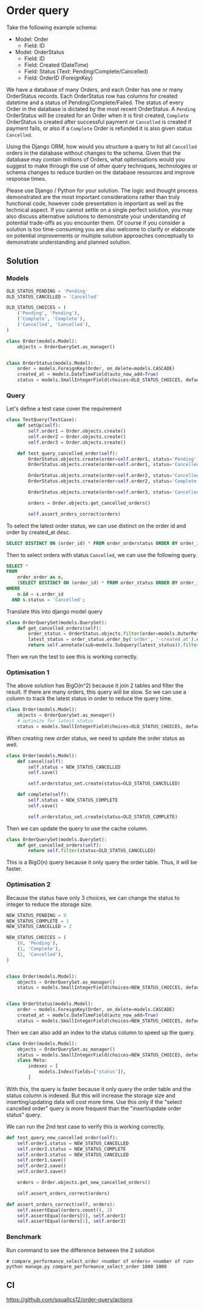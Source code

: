 # Order query
Take the following example schema:

- Model: Order
  - Field: ID
- Model: OrderStatus
  - Field: ID
  - Field: Created (DateTime)
  - Field: Status (Text: Pending/Complete/Cancelled)
  - Field: OrderID (ForeignKey)

We have a database of many Orders, and each Order has one or many OrderStatus records.
Each OrderStatus row has columns for created datetime and a status of Pending/Complete/Failed.
The status of every Order in the database is dictated by the most recent OrderStatus. 
A `Pending` OrderStatus will be created for an Order when it is first created, 
`Complete` OrderStatus is created after successful payment or `Cancelled` is created if payment fails, 
or also if a `Complete` Order is refunded it is also given status `Cancelled`. 

Using the Django ORM, how would you structure a query to list all `Cancelled` orders in the database
without changes to the schema. Given that the database may contain millions of Orders, 
what optimisations would you suggest to make through the use of other query techniques, 
technologies or schema changes to reduce burden on the database resources and improve response times.

Please use Django / Python for your solution. The logic and thought process demonstrated are the most 
important considerations rather than truly functional code, 
however code presentation is important as well as the technical aspect. 
If you cannot settle on a single perfect solution, 
you may also discuss alternative solutions to demonstrate your understanding of potential 
trade-offs as you encounter them. Of course if you consider a solution is too time-consuming you are also 
welcome to clarify or elaborate on potential improvements or multiple solution approaches 
conceptually to demonstrate understanding and planned solution.

## Solution
### Models
```python
OLD_STATUS_PENDING = 'Pending'
OLD_STATUS_CANCELLED = 'Cancelled'

OLD_STATUS_CHOICES = (
    ('Pending', 'Pending'),
    ('Complete', 'Complete'),
    ('Cancelled', 'Cancelled'),
)

class Order(models.Model):
    objects = OrderQuerySet.as_manager()


class OrderStatus(models.Model):
    order = models.ForeignKey(Order, on_delete=models.CASCADE)
    created_at = models.DateTimeField(auto_now_add=True)
    status = models.SmallIntegerField(choices=OLD_STATUS_CHOICES, default=OLD_STATUS_PENDING)
```

### Query
Let's define a test case cover the requirement
```python
class TestQuery(TestCase):
    def setUp(self):
        self.order1 = Order.objects.create()
        self.order2 = Order.objects.create()
        self.order3 = Order.objects.create()

    def test_query_cancelled_order(self):
        OrderStatus.objects.create(order=self.order1, status='Pending')
        OrderStatus.objects.create(order=self.order1, status='Cancelled')

        OrderStatus.objects.create(order=self.order2, status='Cancelled')
        OrderStatus.objects.create(order=self.order2, status='Complete')

        OrderStatus.objects.create(order=self.order3, status='Cancelled')

        orders = Order.objects.get_cancelled_orders()

        self.assert_orders_correct(orders)
```
To select the latest order status, we can use distinct on the order id and order by created_at desc.
```sql
SELECT DISTINCT ON (order_id) * FROM order_orderstatus ORDER BY order_id, created_at DESC;
```
Then to select orders with status `Cancelled`, we can use the following query.
```sql
SELECT * 
FROM
    order_order as o,
    (SELECT DISTINCT ON (order_id) * FROM order_status ORDER BY order_id, created_at DESC) as s
WHERE 
    o.id = s.order_id 
  AND s.status = 'Cancelled';
```
Translate this into django model query
```python
class OrderQuerySet(models.QuerySet):
    def get_cancelled_orders(self):
        order_status = OrderStatus.objects.filter(order=models.OuterRef('pk'))
        latest_status = order_status.order_by('order', '-created_at').distinct('order').values('status')
        return self.annotate(sub=models.Subquery(latest_status)).filter(sub=OLD_STATUS_CANCELLED)
```
Then we run the test to see this is working correctly.

### Optimisation 1
The above solution has BigO(n^2) because it join 2 tables and filter the result.
If there are many orders, this query will be slow.
So we can use a column to track the latest status in order to reduce the query time.
```python
class Order(models.Model):
    objects = OrderQuerySet.as_manager()
    # optimize for latest status
    status = models.SmallIntegerField(choices=OLD_STATUS_CHOICES, default=OLD_STATUS_PENDING)
```

When creating new order status, we need to update the order status as well.
```python
class Order(models.Model):
    def cancel(self):
        self.status = NEW_STATUS_CANCELLED
        self.save()

        self.orderstatus_set.create(status=OLD_STATUS_CANCELLED)

    def complete(self):
        self.status = NEW_STATUS_COMPLETE
        self.save()

        self.orderstatus_set.create(status=OLD_STATUS_COMPLETE)
```

Then we can update the query to use the cache column.
```python
class OrderQuerySet(models.QuerySet):
    def get_cancelled_orders(self):
        return self.filter(status=OLD_STATUS_CANCELLED)
```
This is a BigO(n) query because it only query the order table. Thus, it will be faster.

### Optimisation 2
Because the status have only 3 choices, we can change the status to integer to reduce the storage size.
```python
NEW_STATUS_PENDING = 0
NEW_STATUS_COMPLETE = 1
NEW_STATUS_CANCELLED = 2

NEW_STATUS_CHOICES = (
    (0, 'Pending'),
    (1, 'Complete'),
    (2, 'Cancelled'),
)


class Order(models.Model):
    objects = OrderQuerySet.as_manager()
    status = models.SmallIntegerField(choices=NEW_STATUS_CHOICES, default=NEW_STATUS_PENDING)


class OrderStatus(models.Model):
    order = models.ForeignKey(Order, on_delete=models.CASCADE)
    created_at = models.DateTimeField(auto_now_add=True)
    status = models.SmallIntegerField(choices=NEW_STATUS_CHOICES, default=NEW_STATUS_PENDING)
```

Then we can also add an index to the status column to speed up the query.
```python
class Order(models.Model):
    objects = OrderQuerySet.as_manager()
    status = models.SmallIntegerField(choices=NEW_STATUS_CHOICES, default=NEW_STATUS_PENDING)
    class Meta:
        indexes = [
            models.Index(fields=['status']),
        ]
```

With this, the query is faster because it only query the order table and the status column is indexed.
But this will increase the storage size and inserting/updating data will cost more time.
Use this only if the "select cancelled order" query is more frequent than the "insert/update order status" query.

We can run the 2nd test case to verify this is working correctly.
```python
def test_query_new_cancelled_order(self):
    self.order1.status = NEW_STATUS_CANCELLED
    self.order2.status = NEW_STATUS_COMPLETE
    self.order3.status = NEW_STATUS_CANCELLED
    self.order1.save()
    self.order2.save()
    self.order3.save()

    orders = Order.objects.get_new_cancelled_orders()

    self.assert_orders_correct(orders)

def assert_orders_correct(self, orders):
    self.assertEqual(orders.count(), 2)
    self.assertEqual(orders[0], self.order1)
    self.assertEqual(orders[1], self.order3)
```

### Benchmark
Run command to see the difference between the 2 solution
```shell
# compare_performance_select_order <number of orders> <number of run>
python manage.py compare_performance_select_order 1000 1000
```
## CI
https://github.com/squallcs12/order-query/actions
